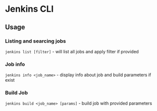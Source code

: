 # Jenkins CLI

## Usage

### Listing and searcing jobs
`jenkins list [filter]` - will list all jobs and apply filter if provided

### Job info

`jenkins info <job_name>` - display info about job and build parameters if exist

### Build Job

`jenkins build <job_name> [params]` - build job with provided parameters
